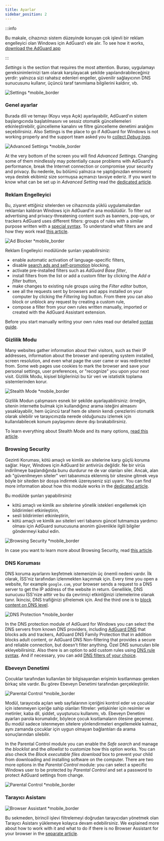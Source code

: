 ```yaml
---
title: Ayarlar
sidebar_position: 2
---
```


:::info

Bu makale, cihazınızı sistem düzeyinde koruyan çok işlevli bir reklam engelleyici olan Windows için AdGuard'ı ele alır. To see how it works, [download the AdGuard app](https://agrd.io/download-kb-adblock)

:::

_Settings_ is the section that requires the most attention. Burası, uygulamayı gereksinimlerinizi tam olarak karşılayacak şekilde yapılandırabileceğiniz yerdir: yalnızca sizi rahatsız edenleri engeller, güvenilir sağlayıcının DNS sunucusunu kullanır, üçüncü taraf tanımlama bilgilerini kaldırır, vb.

![Settings \*mobile\_border](https://cdn.adtidy.org/content/kb/ad_blocker/windows/overview/settings.png)

### Genel ayarlar

Burada dili ve temayı (Koyu veya Açık) ayarlayabilir, AdGuard'ın sistem başlangıcında başlatılmasını ve sessiz otomatik güncellemeleri etkinleştirebilir, güncelleme kanalını ve filtre güncelleme denetimi aralığını seçebilirsiniz. Also Settings is the place to go if AdGuard for Windows is not working properly and the support team asked you to [collect _Debug logs_](/adguard-for-windows/solving-problems/adguard-logs.md).

![Advanced Settings \*mobile\_border](https://cdn.adtidy.org/content/kb/ad_blocker/windows/overview/advanced-settings.png)

At the very bottom of the screen you will find _Advanced Settings_. Changing some of them mindlessly may potentially cause problems with AdGuard's performance, break the Internet connection or compromise your security and privacy. Bu nedenle, bu bölümü yalnızca ne yaptığınızdan eminseniz veya destek ekibimiz size sormuşsa açmanızı tavsiye ederiz. If you want to know what can be set up in _Advanced Setting_ read the [dedicated article](/adguard-for-windows/solving-problems/low-level-settings.md).

### Reklam Engelleyici

Bu, ziyaret ettiğiniz sitelerden ve cihazınızda yüklü uygulamalardan reklamları kaldıran Windows için AdGuard'ın ana modülüdür. To filter out advertising and privacy-threatening content such as banners, pop-ups, or trackers AdGuard uses different filters: groups of rules with a similar purpose written with a [special syntax](/general/ad-filtering/create-own-filters). To understand what filters are and how they work read [this article](/general/ad-filtering/how-ad-blocking-works).

![Ad Blocker \*mobile\_border](https://cdn.adtidy.org/content/kb/ad_blocker/windows/overview/ad-blocker.png)

Reklam Engelleyici modülünde şunları yapabilirsiniz:

- enable automatic activation of language-specific filters,
- disable [search ads and self-promotion](/general/ad-filtering/search-ads) blocking,
- activate pre-installed filters such as _AdGuard Base filter_,
- install filters from the list or add a custom filter by clicking the _Add a filter_ button,
- make changes to existing rule groups using the _Filter editor_ button,
- see all the requests sent by browsers and apps installed on your computer by clicking the _Filtering log_ button. From there you can also block or unblock any request by creating a custom rule,
- compose a filter from your own rules written manually, imported or created with the AdGuard Assistant extension.

Before you start manually writing your own rules read our detailed [syntax guide](/general/ad-filtering/create-own-filters).

### Gizlilik Modu

Many websites gather information about their visitors, such as their IP addresses, information about the browser and operating system installed, screen resolution, and even what page the user came or was redirected from. Some web pages use cookies to mark the browser and save your personal settings, user preferences, or "recognize" you upon your next visit. Gizlilik Modu, kişisel bilgilerinizi bu tür veri ve istatistik toplama sistemlerinden korur.

![Stealth Mode \*mobile\_border](https://cdn.adtidy.org/content/kb/ad_blocker/windows/overview/stealth-mode.png)

Gizlilik Modun çalışmasını esnek bir şekilde ayarlayabilirsiniz: örneğin, sitenin internette bulmak için kullandığınız arama isteğini almasını yasaklayabilir, hem üçüncü taraf hem de sitenin kendi çerezlerini otomatik olarak silebilir ve tarayıcınızda nerede olduğunuzu izlemek için kullanılabilecek konum paylaşımını devre dışı bırakabilirsiniz.

To learn everything about Stealth Mode and its many options, [read this article](/general/stealth-mode).

### Browsing Security

Gezinti Koruması, kötü amaçlı ve kimlik avı sitelerine karşı güçlü koruma sağlar. Hayır, Windows için AdGuard bir antivirüs değildir. Ne bir virüs indirilmeye başlandığında bunu durdurur ne de var olanları siler. Ancak, alan adı "güvenilmeyen siteler" veri tabanımıza eklenmiş bir sitesine gitmek veya böyle bir siteden bir dosya indirmek üzereyseniz sizi uyarır. You can find more information about how this module works in the [dedicated article](/general/browsing-security).

Bu modülde şunları yapabilirsiniz

- kötü amaçlı ve kimlik avı sitelerine yönelik istekleri engellemek için bildirimleri etkinleştirin,
- sesli bildirimleri etkinleştirin,
- kötü amaçlı ve kimlik avı siteleri veri tabanını güncel tutmamıza yardımcı olması için AdGuard sunucusuna anonim güvenlikle ilgili bilgiler göndermeyi kabul edin.

![Browsing Security \*mobile\_border](https://cdn.adtidy.org/content/kb/ad_blocker/windows/overview/browsing-security.png)

In case you want to learn more about Browsing Security, read [this article](/general/browsing-security).

### DNS Koruması

DNS koruma ayarlarını keşfetmek istemenizin üç önemli nedeni vardır. İlk olarak, İSS'niz tarafından izlenmekten kaçınmak için. Every time you open a website, for example `google.com`, your browser sends a request to a DNS server to get the IP address of the website in return. Genellikle, DNS sunucusu İSS'nize aittir ve bu da çevrimiçi etkinliğinizi izlemelerine olanak tanır. İkincisi, DNS trafiğinizi şifrelemek için. And the third one is to [block content on DNS level](https://adguard-dns.io/kb/general/dns-filtering/).

![DNS Protection \*mobile\_border](https://cdn.adtidy.org/content/kb/ad_blocker/windows/overview/dns-settings.png)

In the DNS protection module of AdGuard for Windows you can select the DNS servers from known DNS providers, including [AdGuard DNS](https://adguard-dns.io/kb/) that blocks ads and trackers, AdGuard DNS Family Protection that in addition blocks adult content, or AdGuard DNS Non-filtering that provides a secure and reliable connection, but doesn't filter anything. Özel DNS sunucuları bile ekleyebilirsiniz. Also there is an option to add custom rules using [DNS rule syntax](https://adguard-dns.io/kb/general/dns-filtering-syntax/). And if necessary, you can add [DNS filters of your choice](https://filterlists.com).

### Ebeveyn Denetimi

Çocuklar tarafından kullanılan bir bilgisayardan erişimin kısıtlanması gereken birkaç site vardır. Bu görev Ebeveyn Denetimi tarafından gerçekleştirilir.

![Parental Control \*mobile\_border](https://cdn.adtidy.org/content/kb/ad_blocker/windows/overview/parental-control.png)

Modül, tarayıcıda açılan web sayfalarının içeriğini kontrol eder ve çocuklar için istenmeyen içeriğe sahip olanları filtreler: yetişkinler için resimler ve metinler, kaba dil, şiddet, uyuşturucu kullanımı, vb. Ebeveyn Denetimi ayarları parola korumalıdır, böylece çocuk kısıtlamaların ötesine geçemez. Bu modül sadece istenmeyen sitelere yönlendirmeleri engellemekle kalmaz, aynı zamanda çocuklar için uygun olmayan bağlantıları da arama sonuçlarından silebilir.

In the Parental Control module you can enable the _Safe search_ and manage the _blocklist_ and the _allowlist_ to customize how this option works. You can also check the _Block executable files download_ box to prevent your child from downloading and installing software on the computer. There are two more options in the _Parental Control_ module: you can select a specific Windows user to be protected by _Parental Control_ and set a password to protect AdGuard settings from change.

![Parental Control \*mobile\_border](https://cdn.adtidy.org/content/kb/ad_blocker/windows/overview/parental-control.png)

### Tarayıcı Asistanı

![Browser Assistant \*mobile\_border](https://cdn.adtidy.org/content/kb/ad_blocker/windows/browser-assistant/browser-assistant.png)

Bu sekmeden, birincil işlevi filtrelemeyi doğrudan tarayıcıdan yönetmek olan Tarayıcı Asistanı yüklemeye kolayca devam edebilirsiniz. We explained more about how to work with it and what to do if there is no Browser Assistant for your browser in the [separate article](/adguard-for-windows/browser-assistant.md).
